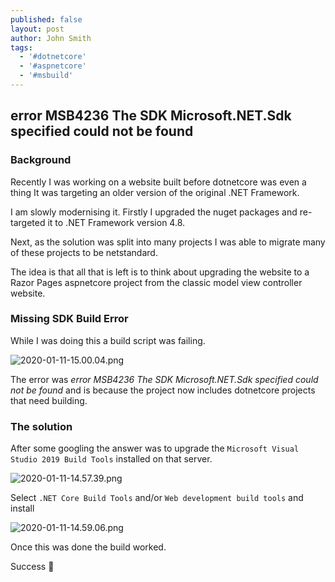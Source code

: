 ```yaml
---
published: false
layout: post
author: John Smith
tags:
  - '#dotnetcore'
  - '#aspnetcore'
  - '#msbuild'
---
```

## error MSB4236 The SDK Microsoft.NET.Sdk specified could not be found


### Background

Recently I was working on a website built before dotnetcore was even a thing It was targeting an older version of the original .NET Framework. 

I am slowly modernising it. Firstly I upgraded the nuget packages and re-targeted it to .NET Framework version 4.8.

Next, as the solution was split into many projects I was able to migrate many of these projects to be netstandard. 

The idea is that all that is left is to think about upgrading the website to a Razor Pages aspnetcore project from the classic model view controller website. 

### Missing SDK Build Error

While I was doing this a build script was failing. 

![2020-01-11-15.00.04.png]({{site.baseurl}}/_posts/media/2020-01-11-15.00.04.png)

The error was *error MSB4236 The SDK Microsoft.NET.Sdk specified could not be found* and is because the project now includes dotnetcore projects that need building.

### The solution

After some googling the answer was to upgrade the `Microsoft Visual Studio 2019 Build Tools` installed on that server. 

![2020-01-11-14.57.39.png]({{site.baseurl}}/_posts/media/2020-01-11-14.57.39.png)

Select `.NET Core Build Tools` and/or `Web development build tools` and install

![2020-01-11-14.59.06.png]({{site.baseurl}}/_posts/media/2020-01-11-14.59.06.png)

Once this was done the build worked.

Success 🎉
